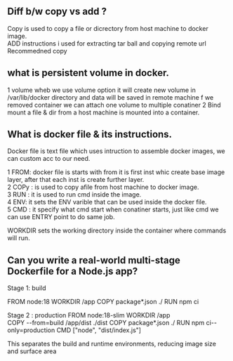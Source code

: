 ## Diff b/w copy vs add ?

Copy is used to copy a file or dicrectory from host machine to docker image.  
ADD instructions i used for extracting tar ball and copying remote url  
Recommedned copy  

## what is persistent volume in docker.

1 volume wheb we use volume option it will create new volume in /var/lib/docker directory and data will be saved in remote machine f we removed container we can attach one volume to multiple conatiner
2 Bind mount a file & dir from a host machine is mounted into a container.

## What is docker file & its instructions.
Docker file is text file which uses intruction to assemble docker images, we can custom acc to our need.  

1 FROM: docker file is starts with from it is first inst whic create base image layer, after that each inst is create further layer.  
2 COPy : is used to copy afile from host machine to docker image.  
3 RUN : it is used to run cmd inside the image.  
4 ENV: it sets the ENV varible that can be used inside the docker file.  
5 CMD : it specify what cmd start when conatiner starts, just like cmd we can use ENTRY point to do same job.  
 
WORKDIR  sets the working directory inside the container where commands will run.  

## Can you write a real-world multi-stage Dockerfile for a Node.js app?

 Stage 1: build

FROM node:18 
WORKDIR /app
COPY package*.json ./
RUN npm ci

Stage 2 : production
FROM node:18-slim
WORKDIR /app  
COPY --from=build /app/dist ./dist
COPY package*.json ./
RUN npm ci--only=production
CMD ["node", "dist/index.js"]  

This separates the build and runtime environments, reducing image size and surface area



